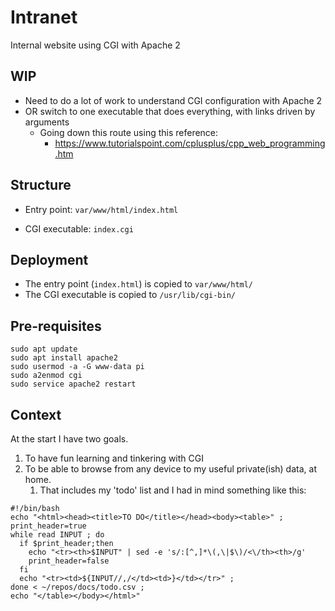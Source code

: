 # Intranet

Internal website using CGI with Apache 2


## WIP

* Need to do a lot of work to understand CGI configuration with Apache 2
* OR switch to one executable that does everything, with links driven by arguments
    * Going down this route using this reference:
        * https://www.tutorialspoint.com/cplusplus/cpp_web_programming.htm


## Structure

* Entry point: `var/www/html/index.html`

* CGI executable: `index.cgi`



## Deployment

* The entry point (`index.html`) is copied to `var/www/html/`
* The CGI executable is copied to `/usr/lib/cgi-bin/`


## Pre-requisites

```
sudo apt update
sudo apt install apache2
sudo usermod -a -G www-data pi
sudo a2enmod cgi
sudo service apache2 restart
```


## Context

At the start I have two goals.

1. To have fun learning and tinkering with CGI
2. To be able to browse from any device to my useful private(ish) data, at home.
    1. That includes my 'todo' list and I had in mind something like this:
```
#!/bin/bash
echo "<html><head><title>TO DO</title></head><body><table>" ;
print_header=true
while read INPUT ; do
  if $print_header;then
    echo "<tr><th>$INPUT" | sed -e 's/:[^,]*\(,\|$\)/<\/th><th>/g'
    print_header=false
  fi
  echo "<tr><td>${INPUT//,/</td><td>}</td></tr>" ;
done < ~/repos/docs/todo.csv ;
echo "</table></body></html>"
```

